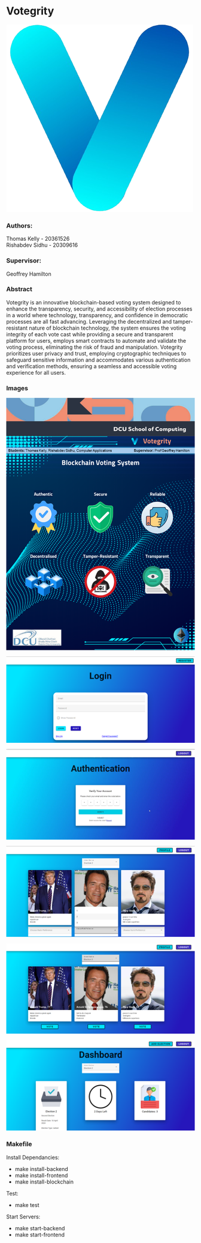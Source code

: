 # **Votegrity**
![Logo](res/logo.png)

### Authors:

Thomas Kelly - 20361526  
Rishabdev Sidhu - 20309616

### Supervisor:

Geoffrey Hamilton

### Abstract

Votegrity is an innovative blockchain-based voting system designed to enhance the transparency, security, and accessibility of election processes in a world where technology, transparency, and confidence in democratic processes are all fast advancing. Leveraging the decentralized and tamper-resistant nature of blockchain technology, the system ensures the voting integrity of each vote cast while providing a secure and transparent platform for users, employs smart contracts to automate and validate the voting process, eliminating the risk of fraud and manipulation. Votegrity prioritizes user privacy and trust, employing cryptographic techniques to safeguard sensitive information and accommodates various authentication and verification methods, ensuring a seamless and accessible voting experience for all users. 

### Images

![Poster](res/poster.png)

![Login](res/login.png)

![Authentication](res/authentication.png)

![Voting](res/vote_ranked.png)

![Voting](res/vote_majority.png)

![Dashboard](res/dashboard.png)

### Makefile

Install Dependancies:
- make install-backend
- make install-frontend
- make install-blockchain

  
Test:
- make test

  
Start Servers:
- make start-backend
- make start-frontend